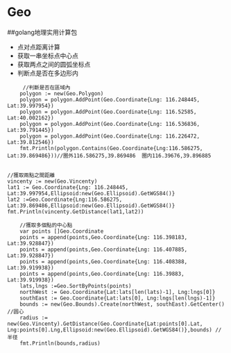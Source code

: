 # Geo
##golang地理实用计算包
* 点对点距离计算
* 获取一串坐标点中心点
* 获取两点之间的圆弧坐标点
* 判断点是否在多边形内
```
     //判斷是否在區域內
	polygon := new(Geo.Polygon)
	polygon = polygon.AddPoint(Geo.Coordinate{Lng: 116.248445, Lat:39.997954})
	polygon = polygon.AddPoint(Geo.Coordinate{Lng: 116.52585, Lat:40.002162})
	polygon = polygon.AddPoint(Geo.Coordinate{Lng: 116.536836, Lat:39.791445})
	polygon = polygon.AddPoint(Geo.Coordinate{Lng: 116.226472, Lat:39.812546})
	fmt.Println(polygon.Contains(Geo.Coordinate{Lng:116.586275, Lat:39.869486}))//圈外116.586275,39.869486  圈内116.39676,39.896885 


```
	//獲取兩點之間距離
	vincenty := new(Geo.Vincenty)
	lat1 := Geo.Coordinate{Lng: 116.248445, Lat:39.997954,Ellipsoid:new(Geo.Ellipsoid).GetWGS84()}
	lat2 :=Geo.Coordinate{Lng:116.586275, Lat:39.869486,Ellipsoid:new(Geo.Ellipsoid).GetWGS84()}
	fmt.Println(vincenty.GetDistance(lat1,lat2))

```
	//獲取多個點的中心點
	var points []Geo.Coordinate
	points = append(points,Geo.Coordinate{Lng: 116.398183, Lat:39.928847})
	points = append(points,Geo.Coordinate{Lng: 116.407885, Lat:39.928847})
	points = append(points,Geo.Coordinate{Lng: 116.408388, Lat:39.919938})
	points = append(points,Geo.Coordinate{Lng: 116.39883, Lat:39.919938})
	lats,lngs :=Geo.SortByPoints(points)
	northWest := Geo.Coordinate{Lat:lats[len(lats)-1], Lng:lngs[0]}
	southEast := Geo.Coordinate{Lat:lats[0], Lng:lngs[len(lngs)-1]}
	bounds := new(Geo.Bounds).Create(northWest, southEast).GetCenter() //圆心
	radius := new(Geo.Vincenty).GetDistance(Geo.Coordinate{Lat:points[0].Lat, Lng:points[0].Lng,Ellipsoid:new(Geo.Ellipsoid).GetWGS84()},bounds) //半径
	fmt.Println(bounds,radius)
